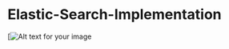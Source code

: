 # Elastic-Search-Implementation

[![Alt text for your image](https://drive.google.com/file/d/1bFg4o5MvlLnfdpMMvK5uYY4hENWJ7PwB/view?usp=sharing)

